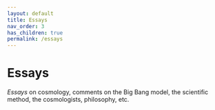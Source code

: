 ```yaml
---
layout: default
title: Essays
nav_order: 3
has_children: true
permalink: /essays
---
```


# Essays

*Essays* on cosmology, comments on the Big Bang model, the scientific method, the cosmologists, philosophy, etc.
